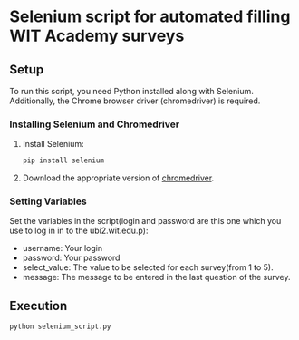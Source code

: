 # Selenium script for automated filling WIT Academy surveys

## Setup
To run this script, you need Python installed along with Selenium. Additionally, the Chrome browser driver (chromedriver) is required.

### Installing Selenium and Chromedriver
1. Install Selenium:
   ```bash
   pip install selenium
   ```
2. Download the appropriate version of [chromedriver](developer.chrome.com/docs/chromedriver/downloads).

### Setting Variables

Set the variables in the script(login and password are this one which you use to log in in to the ubi2.wit.edu.p):

* username: Your login
* password: Your password
* select_value: The value to be selected for each survey(from 1 to 5).
* message: The message to be entered in the last question of the survey.

## Execution
```
python selenium_script.py
```